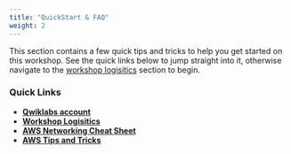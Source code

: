 ```yaml
---
title: "QuickStart & FAQ"
weight: 2
---
```


This section contains a few quick tips and tricks to help you get started on this workshop. See the quick links below to jump straight into it, otherwise navigate to the [workshop logisitics](2_moduletwo/21_logisitics.html) section to begin.

### Quick Links
- [**Qwiklabs account**](https://fortinet.qwiklabs.com/paths)
- [**Workshop Logisitics**](2_moduletwo/21_logisitics.html)
- [**AWS Networking Cheat Sheet**](2_moduletwo/22_awsnetworkingconcepts.html)
- [**AWS Tips and Tricks**](2_moduletwo/23_awstipstricks.html)
